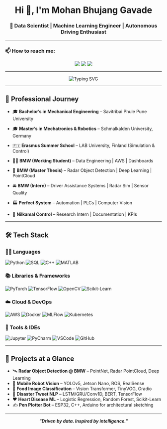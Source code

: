 <h1 align="center">Hi 👋, I'm Mohan Bhujang Gavade</h1>
<h3 align="center">🚀 Data Scientist | Machine Learning Engineer | Autonomous Driving Enthusiast</h3>

---

### 📫 How to reach me:

<p align="center">
  <a href="mailto:mohangavade110@gmail.com"><img src="https://img.shields.io/badge/Gmail-D14836?style=for-the-badge&logo=gmail&logoColor=white"/></a>
  <a href="https://www.linkedin.com/in/mohangavade18/"><img src="https://img.shields.io/badge/LinkedIn-blue?style=for-the-badge&logo=linkedin&logoColor=white"/></a>
  <a href="https://github.com/MohanGavade"><img src="https://img.shields.io/badge/GitHub-100000?style=for-the-badge&logo=github&logoColor=white"/></a>
</p>

---

<p align="center">
  <img src="https://readme-typing-svg.herokuapp.com?font=Fira+Code&weight=500&size=22&pause=1000&color=08F7FE&center=true&vCenter=true&multiline=true&width=700&height=60&lines=Turning+Data+into+Actionable+Insights+📊;Solving+Problems+with+Machine+Learning+🚀;Engineering+Smart+Robots+and+Cars+🚗🤖" alt="Typing SVG" />
</p>

---

## 💼 Professional Journey

- 🎓 **Bachelor’s in Mechanical Engineering** – Savitribai Phule Pune University  
- 🎓 **Master’s in Mechatronics & Robotics** – Schmalkalden University, Germany  
- 🇫🇮 **Erasmus Summer School** – LAB University, Finland (Simulation & Control)

- 👨‍💻 **BMW (Working Student)** – Data Engineering | AWS | Dashboards  
- 📡 **BMW (Master Thesis)** – Radar Object Detection | Deep Learning | PointCloud  
- 🚘 **BMW (Intern)** – Driver Assistance Systems | Radar Sim | Sensor Quality  
- 🏭 **Perfect System** – Automation | PLCs | Computer Vision  
- 🔧 **Nilkamal Control** – Research Intern | Documentation | KPIs

---

## 🛠️ Tech Stack

### 👨‍💻 Languages  
![Python](https://img.shields.io/badge/Python-3670A0?style=flat&logo=python&logoColor=white)
![SQL](https://img.shields.io/badge/SQL-025E8C?style=flat&logo=postgresql&logoColor=white)
![C++](https://img.shields.io/badge/C++-00599C?style=flat&logo=c%2B%2B&logoColor=white)
![MATLAB](https://img.shields.io/badge/MATLAB-0076A8?style=flat&logo=mathworks&logoColor=white)

### 📚 Libraries & Frameworks  
![PyTorch](https://img.shields.io/badge/PyTorch-EE4C2C?style=flat&logo=pytorch&logoColor=white)
![TensorFlow](https://img.shields.io/badge/TensorFlow-FF6F00?style=flat&logo=tensorflow&logoColor=white)
![OpenCV](https://img.shields.io/badge/OpenCV-5C3EE8?style=flat&logo=opencv&logoColor=white)
![Scikit-Learn](https://img.shields.io/badge/Scikit--Learn-F7931E?style=flat&logo=scikit-learn&logoColor=white)

### ☁️ Cloud & DevOps  
![AWS](https://img.shields.io/badge/AWS-232F3E?style=flat&logo=amazonaws&logoColor=white)
![Docker](https://img.shields.io/badge/Docker-2496ED?style=flat&logo=docker&logoColor=white)
![MLFlow](https://img.shields.io/badge/MLflow-02010D?style=flat&logo=mlflow&logoColor=white)
![Kubernetes](https://img.shields.io/badge/Kubernetes-326CE5?style=flat&logo=kubernetes&logoColor=white)

### 🧰 Tools & IDEs  
![Jupyter](https://img.shields.io/badge/Jupyter-F37626?style=flat&logo=jupyter&logoColor=white)
![PyCharm](https://img.shields.io/badge/PyCharm-143?style=flat&logo=pycharm&logoColor=white&color=black)
![VSCode](https://img.shields.io/badge/VSCode-007ACC?style=flat&logo=visual-studio-code&logoColor=white)
![GitHub](https://img.shields.io/badge/GitHub-181717?style=flat&logo=github&logoColor=white)

---

## 🚀 Projects at a Glance

- 🛰 **Radar Object Detection @ BMW** – PointNet, Radar PointCloud, Deep Learning  
- 🤖 **Mobile Robot Vision** – YOLOv5, Jetson Nano, ROS, RealSense  
- 🍔 **Food Image Classification** – Vision Transformer, TinyVGG, Gradio  
- 📝 **Disaster Tweet NLP** – LSTM/GRU/Conv1D, BERT, TensorFlow  
- ❤️ **Heart Disease ML** – Logistic Regression, Random Forest, Scikit-Learn  
- ✍️ **Pen Plotter Bot** – ESP32, C++, Arduino for architectural sketching  

---

<p align="center"><b><i>"Driven by data. Inspired by intelligence."</i></b></p>

